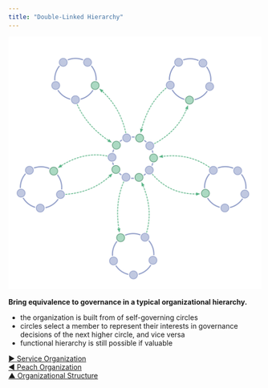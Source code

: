 ```yaml
---
title: "Double-Linked Hierarchy"
---
```



![right,fit](img/structural-patterns/double-linked-hierarchy.png)

**Bring equivalence to governance in a typical organizational hierarchy.**

-   the organization is built from of self-governing circles
-   circles select a member to represent their interests in governance decisions of the next higher circle, and vice versa
-   functional hierarchy is still possible if valuable


[&#9654; Service Organization](service-organization.html)<br/>[&#9664; Peach Organization](peach-organization.html)<br/>[&#9650; Organizational Structure](organizational-structure.html)


